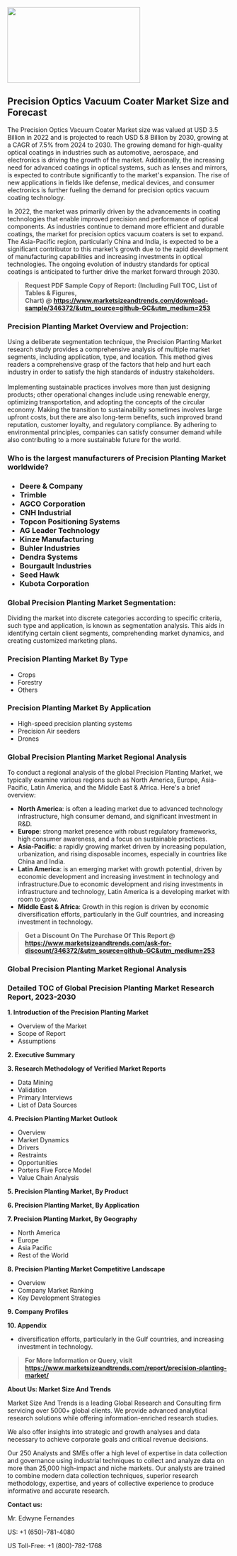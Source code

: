 <p><img class="alignnone size-medium wp-image-20088" src="https://ffe5etoiles.com/wp-content/uploads/2024/12/MST1-300x171.png" alt="" width="300" height="171" /></p><h2>Precision Optics Vacuum Coater Market Size and Forecast</h2><p>The Precision Optics Vacuum Coater Market size was valued at USD 3.5 Billion in 2022 and is projected to reach USD 5.8 Billion by 2030, growing at a CAGR of 7.5% from 2024 to 2030. The growing demand for high-quality optical coatings in industries such as automotive, aerospace, and electronics is driving the growth of the market. Additionally, the increasing need for advanced coatings in optical systems, such as lenses and mirrors, is expected to contribute significantly to the market's expansion. The rise of new applications in fields like defense, medical devices, and consumer electronics is further fueling the demand for precision optics vacuum coating technology.</p><p>In 2022, the market was primarily driven by the advancements in coating technologies that enable improved precision and performance of optical components. As industries continue to demand more efficient and durable coatings, the market for precision optics vacuum coaters is set to expand. The Asia-Pacific region, particularly China and India, is expected to be a significant contributor to this market's growth due to the rapid development of manufacturing capabilities and increasing investments in optical technologies. The ongoing evolution of industry standards for optical coatings is anticipated to further drive the market forward through 2030.</p></p><blockquote id="" class=""><strong>Request PDF Sample Copy of Report: (Including Full TOC, List of Tables &amp; Figures, Chart)&nbsp;@&nbsp;<strong><a href="https://www.marketsizeandtrends.com/download-sample/346372/&utm_source=github-GC&utm_medium=253" target="_blank">https://www.marketsizeandtrends.com/download-sample/346372/&utm_source=github-GC&utm_medium=253</a></strong></strong></blockquote><h3 id="" class="">Precision Planting Market&nbsp;Overview and Projection:</h3><p id="" class="">Using a deliberate segmentation technique, the Precision Planting Market research study provides a comprehensive analysis of multiple market segments, including application, type, and location. This method gives readers a comprehensive grasp of the factors that help and hurt each industry in order to satisfy the high standards of industry stakeholders. <br /> <br />Implementing sustainable practices involves more than just designing products; other operational changes include using renewable energy, optimizing transportation, and adopting the concepts of the circular economy. Making the transition to sustainability sometimes involves large upfront costs, but there are also long-term benefits, such improved brand reputation, customer loyalty, and regulatory compliance. By adhering to environmental principles, companies can satisfy consumer demand while also contributing to a more sustainable future for the world.</p><h3 id="" class="">Who is the largest manufacturers of&nbsp;Precision Planting Market worldwide?</h3><h3 class=""><p><ul><li>Deere & Company </li><li> Trimble </li><li> AGCO Corporation </li><li> CNH Industrial </li><li> Topcon Positioning Systems </li><li> AG Leader Technology </li><li> Kinze Manufacturing </li><li> Buhler Industries </li><li> Dendra Systems </li><li> Bourgault Industries </li><li> Seed Hawk </li><li> Kubota Corporation</li></ul></p></h3><h3 id="" class="">Global&nbsp;Precision Planting Market Segmentation:</h3><p id="" class="">Dividing the market into discrete categories according to specific criteria, such type and application, is known as segmentation analysis. This aids in identifying certain client segments, comprehending market dynamics, and creating customized marketing plans.</p><h3 id="" class="">Precision Planting Market&nbsp;By Type</h3><p><p><ul><li>Crops</li><li> Forestry</li><li> Others</p></li></ul></p></p><h3 id="" class="">Precision Planting Market&nbsp;By Application</h3><p class=""><p><ul><li>High-speed precision planting systems</li><li> Precision Air seeders</li><li> Drones</li></ul></p></p><h3 id="" class="">Global Precision Planting Market Regional Analysis</h3><p id="" class="">To conduct a regional analysis of the global Precision Planting Market, we typically examine various regions such as North America, Europe, Asia-Pacific, Latin America, and the Middle East &amp; Africa. Here's a brief overview:</p><ul><li><strong>North America</strong>: is often a leading market due to advanced technology infrastructure, high consumer demand, and significant investment in R&amp;D.</li><li><strong>Europe</strong>: strong market presence with robust regulatory frameworks, high consumer awareness, and a focus on sustainable practices.</li><li><strong>Asia-Pacific</strong>: a rapidly growing market driven by increasing population, urbanization, and rising disposable incomes, especially in countries like China and India.</li><li><strong>Latin America</strong>: is an emerging market with growth potential, driven by economic development and increasing investment in technology and infrastructure.Due to economic development and rising investments in infrastructure and technology, Latin America is a developing market with room to grow.</li><li><strong>Middle East &amp; Africa</strong>: Growth in this region is driven by economic diversification efforts, particularly in the Gulf countries, and increasing investment in technology.</li></ul><blockquote id="" class=""><strong>Get a Discount On The Purchase Of This Report @ <strong><a href="https://www.marketsizeandtrends.com/ask-for-discount/346372/&utm_source=github-GC&utm_medium=253" target="_blank">https://www.marketsizeandtrends.com/ask-for-discount/346372/&utm_source=github-GC&utm_medium=253</a></strong></strong></blockquote><h3 id="" class="">Global Precision Planting Market Regional Analysis</h3><h3 id="" class="">Detailed TOC of Global Precision Planting Market Research Report, 2023-2030</h3><p id="" class=""><strong>1. Introduction of the Precision Planting Market</strong></p><ul><li>Overview of the Market</li><li>Scope of Report</li><li>Assumptions</li></ul><p id="" class=""><strong>2. Executive Summary</strong></p><p id="" class=""><strong>3. Research Methodology of Verified Market Reports</strong></p><ul><li>Data Mining</li><li>Validation</li><li>Primary Interviews</li><li>List of Data Sources</li></ul><p id="" class=""><strong>4. Precision Planting Market Outlook</strong></p><ul><li>Overview</li><li>Market Dynamics</li><li>Drivers</li><li>Restraints</li><li>Opportunities</li><li>Porters Five Force Model</li><li>Value Chain Analysis</li></ul><p id="" class=""><strong>5. Precision Planting Market, By Product</strong></p><p id="" class=""><strong>6. Precision Planting Market, By Application</strong></p><p id="" class=""><strong>7. Precision Planting Market, By Geography</strong></p><ul><li>North America</li><li>Europe</li><li>Asia Pacific</li><li>Rest of the World</li></ul><p id="" class=""><strong>8. Precision Planting Market Competitive Landscape</strong></p><ul><li>Overview</li><li>Company Market Ranking</li><li>Key Development Strategies</li></ul><p id="" class=""><strong>9. Company Profiles</strong></p><p id="" class=""><strong>10. Appendix</strong></p><ul><li>diversification efforts, particularly in the Gulf countries, and increasing investment in technology.</li></ul><blockquote id="" class=""><strong>For More Information or Query, visit <strong><strong><a href="https://www.marketsizeandtrends.com/report/precision-planting-market/" target="_blank">https://www.marketsizeandtrends.com/report/precision-planting-market/</a></strong></strong></strong></blockquote><p id="" class=""><strong>About Us: Market Size And Trends</strong></p><p id="" class="">Market Size And Trends is a leading Global Research and Consulting firm servicing over 5000+ global clients. We provide advanced analytical research solutions while offering information-enriched research studies.</p><p id="" class="">We also offer insights into strategic and growth analyses and data necessary to achieve corporate goals and critical revenue decisions.</p><p id="" class="">Our 250 Analysts and SMEs offer a high level of expertise in data collection and governance using industrial techniques to collect and analyze data on more than 25,000 high-impact and niche markets. Our analysts are trained to combine modern data collection techniques, superior research methodology, expertise, and years of collective experience to produce informative and accurate research.</p><p id="" class=""><strong>Contact us:</strong></p><p id="" class="">Mr. Edwyne Fernandes</p><p id="" class="">US: +1 (650)-781-4080</p><p id="" class="">US Toll-Free: +1 (800)-782-1768</p>
